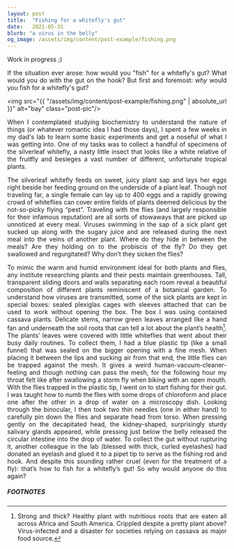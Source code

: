 ```yaml
---
layout: post
title:  "Fishing for a whitefly's gut"
date:   2021-05-31
blurb: "a virus in the belly"
og_image: /assets/img/content/post-example/fishing.png
---
```

<style>body {text-align: justify}</style>
Work in progress ;)

If the situation ever arose: how would you "fish" for a whitefly's gut? What would you do with the gut on the hook? But first and foremost: *why* would you fish for a whitefly's gut? 

<img src="{{ "/assets/img/content/post-example/fishing.png" | absolute_url }}" alt="bay" class="post-pic"/>

When I contemplated studying biochemistry to understand the nature of things (or whatever romantic idea I had those days), I spent a few weeks in my dad's lab to learn some basic experiments and get a noseful of what I was getting into. One of my tasks was to collect a handful of specimens of the silverleaf whitefly, a nasty little insect that looks like a white relative of the fruitfly and besieges a vast number of different, unfortunate tropical plants. 

The silverleaf whitefly feeds on sweet, juicy plant sap and lays her eggs right beside her feeding ground on the underside of a plant leaf. Though not traveling far, a single female can lay up to 400 eggs and a rapidly growing crowd of whiteflies can cover entire fields of plants deemed delicious by the not-so-picky flying “pest”. Traveling with the flies (and largely responsible for their infamous reputation) are all sorts of stowaways that are picked up unnoticed at every meal. Viruses swimming in the sap of a sick plant get sucked up along with the sugary juice and are released during the next meal into the veins of another plant. Where do they hide in between the meals? Are they holding on to the probiscis of the fly? Do they get swallowed and regurgitated? Why don’t they sicken the flies?     

To mimic the warm and humid environment ideal for both plants and flies, any institute researching plants and their pests maintain greenhouses. Tall, transparent sliding doors and walls separating each room reveal a beautiful composition of different plants reminiscent of a botanical garden. To understand how viruses are transmitted, some of the sick plants are kept in special boxes: sealed plexiglas cages with sleeves attached that can be used to work without opening the box. The box I was using contained cassava plants. Delicate stems, narrow green leaves arranged like a hand fan and underneath the soil roots that can tell a lot about the plant’s health[^1]. The plants’ leaves were covered with little whiteflies that went about their busy daily routines. To collect them, I had a blue plastic tip (like a small funnel) that was sealed on the bigger opening with a fine mesh. When placing it between the lips and sucking air from that end, the little flies can be trapped against the mesh. It gives a weird human-vacuum-cleaner-feeling and though nothing can pass the mesh, for the following hour my throat felt like after swallowing a storm fly when biking with an open mouth. 
With the flies trapped in the plastic tip, I went on to start fishing for their gut. I was taught how to numb the flies with some drops of chloroform and place one after the other in a drop of water on a microscopy dish. Looking through the binocular, I then took two thin needles (one in either hand) to carefully pin down the flies and separate head from torso. When pressing gently on the decapitated head, the kidney-shaped, surprisingly sturdy salivary glands appeared, while pressing just below the belly released the circular intestine into the drop of water. To collect the gut without rupturing it, another colleague in the lab (blessed with thick, curled eyelashes) had donated an eyelash and glued it to a pipet tip to serve as the fishing rod and hook. And despite this sounding rather cruel (even for the treatment of a fly): that’s how to fish for a whitefly’s gut! So why would anyone do this again?


##### FOOTNOTES

[^1]: Strong and thick? Healthy plant with nutritious roots that are eaten all across Africa and South America. Crippled despite a pretty plant above? Virus-infected and a disaster for societies relying on cassava as major food source.


